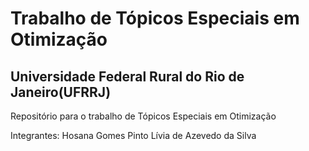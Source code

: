 # Trabalho de Tópicos Especiais em Otimização
## Universidade Federal Rural do Rio de Janeiro(UFRRJ)

Repositório para o trabalho de Tópicos Especiais em Otimização

Integrantes:
Hosana Gomes Pinto
Lívia de Azevedo da Silva
